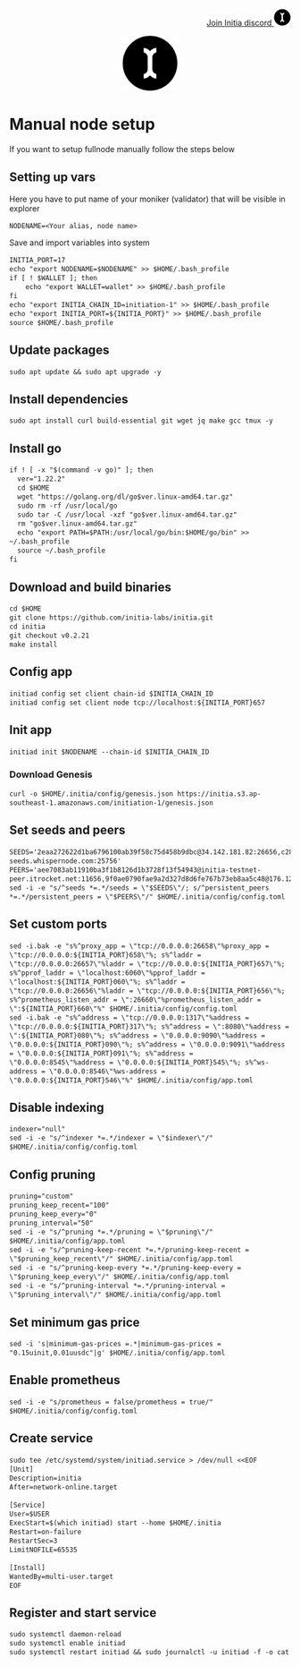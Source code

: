 <p style="font-size:14px" align="right">
<a href="https://discord.gg/initia" target="_blank">Join Initia discord <img src="https://github.com/Vitek7373/testnet_manual/blob/main/Initia/initia.png" width="30"/></a>
</p>


<p align="center">
  <img height="100" height="auto" src="https://github.com/Vitek7373/testnet_manual/blob/main/Initia/initia.png">
</p>

# Manual node setup
If you want to setup fullnode manually follow the steps below

## Setting up vars
Here you have to put name of your moniker (validator) that will be visible in explorer
```
NODENAME=<Your alias, node name>
```

Save and import variables into system
```
INITIA_PORT=17
echo "export NODENAME=$NODENAME" >> $HOME/.bash_profile
if [ ! $WALLET ]; then
	echo "export WALLET=wallet" >> $HOME/.bash_profile
fi
echo "export INITIA_CHAIN_ID=initiation-1" >> $HOME/.bash_profile
echo "export INITIA_PORT=${INITIA_PORT}" >> $HOME/.bash_profile
source $HOME/.bash_profile
```

## Update packages
```
sudo apt update && sudo apt upgrade -y
```

## Install dependencies
```
sudo apt install curl build-essential git wget jq make gcc tmux -y
```

## Install go
```
if ! [ -x "$(command -v go)" ]; then
  ver="1.22.2"
  cd $HOME
  wget "https://golang.org/dl/go$ver.linux-amd64.tar.gz"
  sudo rm -rf /usr/local/go
  sudo tar -C /usr/local -xzf "go$ver.linux-amd64.tar.gz"
  rm "go$ver.linux-amd64.tar.gz"
  echo "export PATH=$PATH:/usr/local/go/bin:$HOME/go/bin" >> ~/.bash_profile
  source ~/.bash_profile
fi
```

## Download and build binaries
```
cd $HOME
git clone https://github.com/initia-labs/initia.git
cd initia
git checkout v0.2.21
make install
```

## Config app
```
initiad config set client chain-id $INITIA_CHAIN_ID
initiad config set client node tcp://localhost:${INITIA_PORT}657
```

## Init app
```
initiad init $NODENAME --chain-id $INITIA_CHAIN_ID
```

### Download Genesis
```
curl -o $HOME/.initia/config/genesis.json https://initia.s3.ap-southeast-1.amazonaws.com/initiation-1/genesis.json
```

## Set seeds and peers
```
SEEDS='2eaa272622d1ba6796100ab39f58c75d458b9dbc@34.142.181.82:26656,c28827cb96c14c905b127b92065a3fb4cd77d7f6@testnet-seeds.whispernode.com:25756'
PEERS='aee7083ab11910ba3f1b8126d1b3728f13f54943@initia-testnet-peer.itrocket.net:11656,9f0ae0790fae9a2d327d8d6fe767b73eb8aa5c48@176.126.87.65:22656,8db26137b760df77c181b939100cdc5ec37c6879@84.46.242.223:15656,1d7d2d2cdb62df2a59aae536047d17f554e58bc3@154.38.181.13:656,1b0843bb3dce9c91115906305b698dc507bf138e@89.117.51.191:51656,72b8b9f0e826fa9be3f5ab55f56e67d409f0cef8@185.197.250.199:51656,ab948b87097b6474663e0132ac7360676f7030cd@62.169.26.15:26656,5a8e5f65179acb3d759099faccfe7752ca4ba536@178.18.248.75:26656,49da32b984143181ae5cae6564aba3a150624d7d@194.180.176.225:26656,b3b7823b530d47848e8f4d2f0cd2020b334bb001@161.97.139.248:16656,b027527aa552c6f292143a2adc61bfa23ecb3896@194.163.170.106:51656'
sed -i -e "s/^seeds *=.*/seeds = \"$SEEDS\"/; s/^persistent_peers *=.*/persistent_peers = \"$PEERS\"/" $HOME/.initia/config/config.toml
```

## Set custom ports
```
sed -i.bak -e "s%^proxy_app = \"tcp://0.0.0.0:26658\"%proxy_app = \"tcp://0.0.0.0:${INITIA_PORT}658\"%; s%^laddr = \"tcp://0.0.0.0:26657\"%laddr = \"tcp://0.0.0.0:${INITIA_PORT}657\"%; s%^pprof_laddr = \"localhost:6060\"%pprof_laddr = \"localhost:${INITIA_PORT}060\"%; s%^laddr = \"tcp://0.0.0.0:26656\"%laddr = \"tcp://0.0.0.0:${INITIA_PORT}656\"%; s%^prometheus_listen_addr = \":26660\"%prometheus_listen_addr = \":${INITIA_PORT}660\"%" $HOME/.initia/config/config.toml
sed -i.bak -e "s%^address = \"tcp://0.0.0.0:1317\"%address = \"tcp://0.0.0.0:${INITIA_PORT}317\"%; s%^address = \":8080\"%address = \":${INITIA_PORT}080\"%; s%^address = \"0.0.0.0:9090\"%address = \"0.0.0.0:${INITIA_PORT}090\"%; s%^address = \"0.0.0.0:9091\"%address = \"0.0.0.0:${INITIA_PORT}091\"%; s%^address = \"0.0.0.0:8545\"%address = \"0.0.0.0:${INITIA_PORT}545\"%; s%^ws-address = \"0.0.0.0:8546\"%ws-address = \"0.0.0.0:${INITIA_PORT}546\"%" $HOME/.initia/config/app.toml
```

## Disable indexing
```
indexer="null"
sed -i -e "s/^indexer *=.*/indexer = \"$indexer\"/" $HOME/.initia/config/config.toml
```

## Config pruning
```
pruning="custom"
pruning_keep_recent="100"
pruning_keep_every="0"
pruning_interval="50"
sed -i -e "s/^pruning *=.*/pruning = \"$pruning\"/" $HOME/.initia/config/app.toml
sed -i -e "s/^pruning-keep-recent *=.*/pruning-keep-recent = \"$pruning_keep_recent\"/" $HOME/.initia/config/app.toml
sed -i -e "s/^pruning-keep-every *=.*/pruning-keep-every = \"$pruning_keep_every\"/" $HOME/.initia/config/app.toml
sed -i -e "s/^pruning-interval *=.*/pruning-interval = \"$pruning_interval\"/" $HOME/.initia/config/app.toml
```

## Set minimum gas price
```
sed -i 's|minimum-gas-prices =.*|minimum-gas-prices = "0.15uinit,0.01uusdc"|g' $HOME/.initia/config/app.toml
```

## Enable prometheus
```
sed -i -e "s/prometheus = false/prometheus = true/" $HOME/.initia/config/config.toml
```


## Create service
```
sudo tee /etc/systemd/system/initiad.service > /dev/null <<EOF
[Unit]
Description=initia
After=network-online.target

[Service]
User=$USER
ExecStart=$(which initiad) start --home $HOME/.initia
Restart=on-failure
RestartSec=3
LimitNOFILE=65535

[Install]
WantedBy=multi-user.target
EOF
```

## Register and start service
```
sudo systemctl daemon-reload
sudo systemctl enable initiad
sudo systemctl restart initiad && sudo journalctl -u initiad -f -o cat
```
